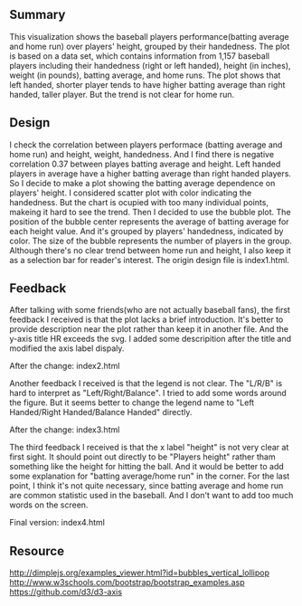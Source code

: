 ## Summary
This visualization shows the baseball players performance(batting average and home run) over players' height, grouped by their handedness.
The plot is based on a data set, which contains information from 1,157 baseball players including their handedness (right or left handed),
height (in inches), weight (in pounds), batting average, and home runs. The plot shows that left handed, shorter player tends to have 
higher batting average than right handed, taller player. But the trend is not clear for home run.

## Design
I check the correlation between players performace (batting average and home run) and height, weight, handedness. And I find there is
negative correlation 0.37 between playes batting average and height.  Left handed players in average have a higher batting average than right handed
players. So I decide to make a plot showing the batting average dependence on players' height. I considered scatter plot with color indicating 
the handedness. But the chart is ocupied with too many individual points, makeing it hard to see the trend. Then I decided to use the bubble 
plot. The position of the bubble center represents the average of batting average for each height value. And it's grouped by players' handedness,
indicated by color. The size of the bubble represents the number of players in the group. Although there's no clear trend between home run and
height, I also keep it as a selection bar for reader's interest.
The origin design file is index1.html.

## Feedback

After talking with some friends(who are not actually baseball fans), the first feedback I received is that the plot lacks a brief introduction. It's better to provide description near the plot rather than keep it in another file.  And the y-axis title HR exceeds the svg. I added some descripition after the title and modified the axis label dispaly. 

After the change:
index2.html

Another feedback I received is that the legend is not clear. The "L/R/B" is hard to interpret as "Left/Right/Balance". I tried to add
some words around the figure. But it seems better to change the legend name to "Left Handed/Right Handed/Balance Handed" directly. 

After the change:
index3.html

The third feedback I received is that the x label "height" is not very clear at first sight. It should point out directly to be "Players height" rather tham something like the height for hitting the ball. And it would be better to add some explanation for "batting average/home run" in the corner. For the last point, I think it's not quite necessary, since batting average and home run are common statistic used in the baseball. And I don't want to add too much words on the screen.

Final version:
index4.html

## Resource

http://dimplejs.org/examples_viewer.html?id=bubbles_vertical_lollipop
http://www.w3schools.com/bootstrap/bootstrap_examples.asp
https://github.com/d3/d3-axis
